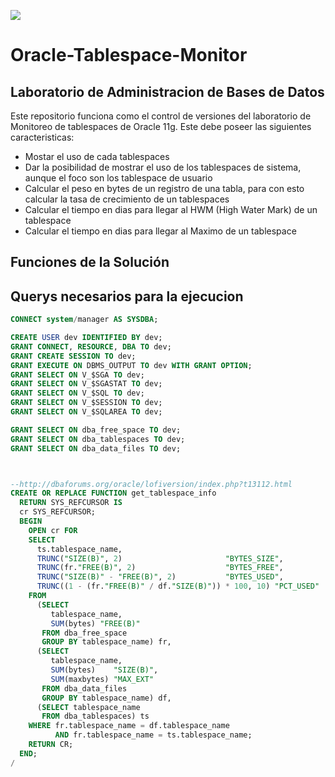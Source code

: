 ![](https://user-images.githubusercontent.com/13739520/30005364-3973b666-909e-11e7-96ad-e71a31234ed6.png)

# Oracle-Tablespace-Monitor

## Laboratorio de Administracion de Bases de Datos
Este repositorio funciona como el control de versiones del laboratorio de Monitoreo de tablespaces de Oracle 11g. Este debe poseer las siguientes caracteristicas:

- Mostar el uso de cada tablespaces
- Dar la posibilidad de mostrar el uso de los tablespaces de sistema, aunque el foco son los tablespace de usuario
- Calcular el peso en bytes de un registro de una tabla, para con esto calcular la tasa de crecimiento de un tablespaces
- Calcular el tiempo en dias para llegar al HWM (High Water Mark) de un tablespace
- Calcular el tiempo en dias para llegar al Maximo de un tablespace

## Funciones de la Solución



## Querys necesarios para la ejecucion

``` sql
CONNECT system/manager AS SYSDBA;

CREATE USER dev IDENTIFIED BY dev;
GRANT CONNECT, RESOURCE, DBA TO dev;
GRANT CREATE SESSION TO dev;
GRANT EXECUTE ON DBMS_OUTPUT TO dev WITH GRANT OPTION;
GRANT SELECT ON V_$SGA TO dev;
GRANT SELECT ON V_$SGASTAT TO dev;
GRANT SELECT ON V_$SQL TO dev;
GRANT SELECT ON V_$SESSION TO dev;
GRANT SELECT ON V_$SQLAREA TO dev;

GRANT SELECT ON dba_free_space TO dev;
GRANT SELECT ON dba_tablespaces TO dev;
GRANT SELECT ON dba_data_files TO dev;



--http://dbaforums.org/oracle/lofiversion/index.php?t13112.html
CREATE OR REPLACE FUNCTION get_tablespace_info
  RETURN SYS_REFCURSOR IS
  cr SYS_REFCURSOR;
  BEGIN
    OPEN cr FOR
    SELECT
      ts.tablespace_name,
      TRUNC("SIZE(B)", 2)                       "BYTES_SIZE",
      TRUNC(fr."FREE(B)", 2)                    "BYTES_FREE",
      TRUNC("SIZE(B)" - "FREE(B)", 2)           "BYTES_USED",
      TRUNC((1 - (fr."FREE(B)" / df."SIZE(B)")) * 100, 10) "PCT_USED"
    FROM
      (SELECT
         tablespace_name,
         SUM(bytes) "FREE(B)"
       FROM dba_free_space
       GROUP BY tablespace_name) fr,
      (SELECT
         tablespace_name,
         SUM(bytes)    "SIZE(B)",
         SUM(maxbytes) "MAX_EXT"
       FROM dba_data_files
       GROUP BY tablespace_name) df,
      (SELECT tablespace_name
       FROM dba_tablespaces) ts
    WHERE fr.tablespace_name = df.tablespace_name
          AND fr.tablespace_name = ts.tablespace_name;
    RETURN CR;
  END;
/
```
